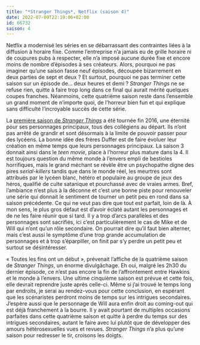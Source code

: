 ```yaml
---
title: "*Stranger Things*, Netflix (saison 4)"
date: 2022-07-09T22:19:06+02:00
id: 66732 
saison: 4
---
```


Netflix a modernisé les séries en se débarrassant des contraintes liées à la diffusion à horaire fixe. Comme l’entreprise n’a jamais eu de grille horaire ni de coupures pubs à respecter, elle n’a imposé aucune durée fixe et encore moins de nombre d’épisodes à ses créateurs. Alors, pourquoi ne pas imaginer qu’une saison fasse neuf épisodes, découpée bizarrement en deux parties de sept et deux ? Et surtout, pourquoi ne pas terminer cette saison sur un épisode de… deux heures et demi ? *Stranger Things* ne se refuse rien, quitte à faire trop long dans ce final qui aurait mérité quelques coupes franches. Néanmoins, cette quatrième saison reste dans l’ensemble un grand moment de n’importe quoi, de l’horreur bien fun et qui explique sans difficulté l’incroyable succès de cette série.

La [première saison de *Stranger Things*](https://voiretmanger.fr/stranger-things-duffer-netflix/) a été tournée fin 2016, une éternité pour ses personnages principaux, tous des collégiens au départ. Ils n’ont pas arrêté de grandir et sont désormais à la limite de pouvoir passer pour des lycéens. La bonne idée des frères Duffer est de faire évoluer leur création en même temps que leurs personnages principaux. La saison 3 donnait ainsi dans le *teen movie*, place à l’horreur plus mature dans la 4. Il est toujours question du même monde à l’envers empli de bestioles horrifiques, mais le grand méchant se révèle être un psychopathe digne des pires *serial-killers* tandis que dans le monde réel, les meurtres sont attribués par le lycéen blanc, hétéro et populaire au groupe de jeux des héros, qualifié de culte satanique et pourchassé avec de vraies armes. Bref, l’ambiance n’est plus à la déconne et c’est une bonne piste pour renouveler une série qui donnait le sentiment de tourner un petit peu en rond dans sa saison précédente. Ce qui ne veut pas dire que tout est parfait, loin de là. À mon sens, le plus gros défaut est d’avoir éclaté autant les personnages et de ne les faire réunir que si tard. Il y a trop d’arcs parallèles et des personnages sont sacrifiés, ici c’est particulièrement le cas de Mike et de Will qui n’ont qu’un rôle secondaire. On pourrait dire qu’il faut bien alterner, mais c’est aussi le symptôme d’une trop grande accumulation de personnages et à trop s’éparpiller, on finit par s’y perdre un petit peu et surtout se désintéresser.

« Toutes les fins ont un début », prévenait l’affiche de la quatrième saison de *Stranger Things*, un énorme divulgâchage. Eh oui, malgré les 2h30 du dernier épisode, ce n’est pas encore la fin de l’affrontement entre Hawkins et le monde à l’envers. Une ultime cinquième saison est prévue et cette fois, elle devrait reprendre juste après celle-ci. Même si j’ai trouvé le temps long par endroits, je serai au rendez-vous pour cette conclusion, en espérant que les scénaristes perdront moins de temps sur les intrigues secondaires. J’espère aussi que le personnage de Will aura enfin droit au coming-out qui est déjà franchement à la bourre. Il y avait pourtant de multiples occasions parfaites dans cette quatrième saison et quitte à perdre du temps sur des intrigues secondaires, autant le faire avec lui plutôt que de développer des amours hétérosexuelles vues et revues. *Stranger Things* n’a plus qu’une saison pour redresser le tir, croisons les doigts.


